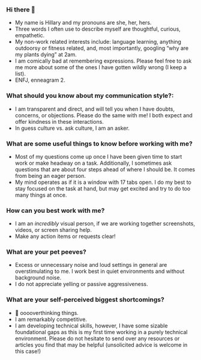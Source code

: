 ### Hi there 👋
- My name is Hillary and my pronouns are she, her, hers. 
- Three words I often use to describe myself are thoughtful, curious, empathetic. 
- My non-work related interests include: language learning, anything outdoorsy or fitness related, and, most importantly, googling “why are my plants dying” at 2am.
- I am comically bad at remembering expressions. Please feel free to ask me more about some of the ones I have gotten wildly wrong (I keep a list). 
- ENFJ, enneagram 2.
### What should you know about my communication style?:
- I am transparent and direct, and will tell you when I have doubts, concerns, or objections. Please do the same with me! I both expect and offer kindness in these interactions.
- In guess culture vs. ask culture, I am an asker.
### What are some useful things to know before working with me?
-  Most of my questions come up once I have been given time to start work or make headway on a task. Additionally, I sometimes ask questions that are about four steps ahead of where I should be. It comes from being an eager person.
- My mind operates as if it is a window with 17 tabs open. I do my best to stay focused on the task at hand, but may get excited and try to do too many things at once. 
### How can you best work with me?
- I am an _incredibly_ visual person, if we are working together screenshots, videos, or screen sharing help.
- Make any action items or requests clear! 
### What are your pet peeves?
- Excess or unnecessary noise and loud settings in general are overstimulating to me. I work best in quiet environments and without background noise.
- I do not appreciate yelling or passive aggressiveness. 
### What are your self-perceived biggest shortcomings?
- :brain: ooooverthinking things.
- I am remarkably competitive.
- I am developing technical skills, however, I have some sizable foundational gaps as this is my first time working in a purely technical environment. Please do not hesitate to send over any resources or articles you find that may be helpful (unsolicited advice is welcome in this case!)
